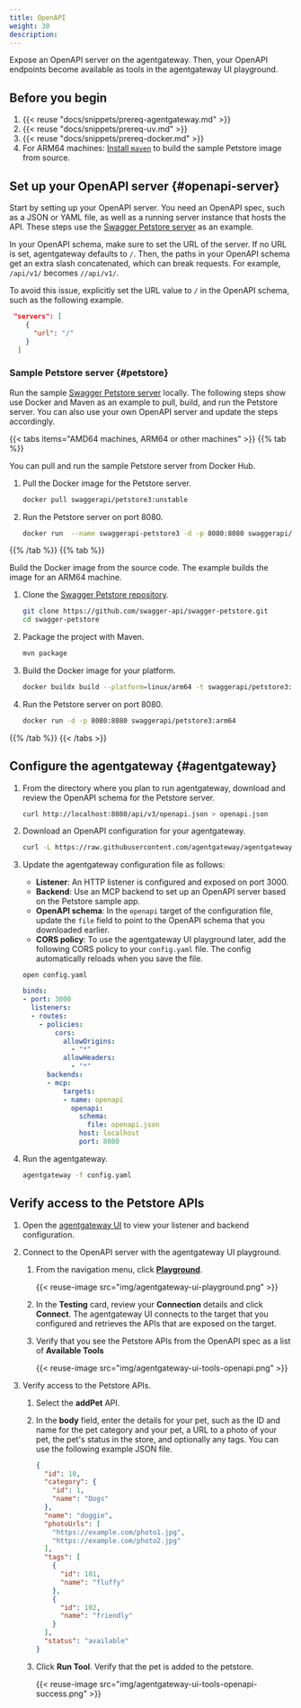 ```yaml
---
title: OpenAPI
weight: 30
description: 
---
```


Expose an OpenAPI server on the agentgateway. Then, your OpenAPI endpoints become available as tools in the agentgateway UI playground.

## Before you begin

1. {{< reuse "docs/snippets/prereq-agentgateway.md" >}}
2. {{< reuse "docs/snippets/prereq-uv.md" >}}
3. {{< reuse "docs/snippets/prereq-docker.md" >}}
4. For ARM64 machines: [Install `maven`](https://maven.apache.org/install.html) to build the sample Petstore image from source.

## Set up your OpenAPI server {#openapi-server}

Start by setting up your OpenAPI server. You need an OpenAPI spec, such as a JSON or YAML file, as well as a running server instance that hosts the API. These steps use the [Swagger Petstore server](#petstore) as an example.

In your OpenAPI schema, make sure to set the URL of the server. If no URL is set, agentgateway defaults to `/`. Then, the paths in your OpenAPI schema get an extra slash concatenated, which can break requests. For example, `/api/v1/` becomes `//api/v1/`.

To avoid this issue, explicitly set the URL value to `/` in the OpenAPI schema, such as the following example.

```json
 "servers": [
    {
      "url": "/"
    }
  ]
```

### Sample Petstore server {#petstore}

Run the sample [Swagger Petstore server](https://github.com/swagger-api/swagger-petstore) locally. The following steps show use Docker and Maven as an example to pull, build, and run the Petstore server. You can also use your own OpenAPI server and update the steps accordingly.

{{< tabs items="AMD64 machines, ARM64 or other machines" >}}
{{% tab %}}

You can pull and run the sample Petstore server from Docker Hub.

1. Pull the Docker image for the Petstore server.

   ```sh
   docker pull swaggerapi/petstore3:unstable
   ```

2. Run the Petstore server on port 8080.

   ```sh
   docker run  --name swaggerapi-petstore3 -d -p 8080:8080 swaggerapi/petstore3:unstable
   ```

{{% /tab %}}
{{% tab %}}

Build the Docker image from the source code. The example builds the image for an ARM64 machine.

1. Clone the [Swagger Petstore repository](https://github.com/swagger-api/swagger-petstore).

   ```sh
   git clone https://github.com/swagger-api/swagger-petstore.git
   cd swagger-petstore
   ```

2. Package the project with Maven.

   ```sh
   mvn package
   ```

3. Build the Docker image for your platform.

   ```sh
   docker buildx build --platform=linux/arm64 -t swaggerapi/petstore3:arm64 .
   ```

4. Run the Petstore server on port 8080.

   ```sh
   docker run -d -p 8080:8080 swaggerapi/petstore3:arm64
   ```

{{% /tab %}}
{{< /tabs >}}

## Configure the agentgateway {#agentgateway}

1. From the directory where you plan to run agentgateway, download and review the OpenAPI schema for the Petstore server.

   ```sh
   curl http://localhost:8080/api/v3/openapi.json > openapi.json
   ```

2. Download an OpenAPI configuration for your agentgateway.
   ```sh
   curl -L https://raw.githubusercontent.com/agentgateway/agentgateway/refs/heads/main/examples/openapi/config.yaml -o config.yaml
   ```

3. Update the agentgateway configuration file as follows:
   
   * **Listener**: An HTTP listener is configured and exposed on port 3000. 
   * **Backend**: Use an MCP backend to set up an OpenAPI server based on the Petstore sample app.   
   * **OpenAPI schema**: In the `openapi` target of the configuration file, update the `file` field to point to the OpenAPI schema that you downloaded earlier.
   * **CORS policy**: To use the agentgateway UI playground later, add the following CORS policy to your `config.yaml` file. The config automatically reloads when you save the file.

   ```
   open config.yaml
   ```

   ```yaml
   binds:
   - port: 3000
     listeners:
     - routes:
       - policies:
           cors:
             allowOrigins:
               - "*"
             allowHeaders:
               - "*"
         backends:
         - mcp:
             targets:
             - name: openapi
               openapi:
                 schema:
                   file: openapi.json
                 host: localhost
                 port: 8080
   ```

1. Run the agentgateway. 
   ```sh
   agentgateway -f config.yaml
   ```

## Verify access to the Petstore APIs

1. Open the [agentgateway UI](http://localhost:15000/ui/) to view your listener and backend configuration.

2. Connect to the OpenAPI server with the agentgateway UI playground. 

   1. From the navigation menu, click [**Playground**](http://localhost:15000/ui/playground/).
      
      {{< reuse-image src="img/agentgateway-ui-playground.png" >}}

   2. In the **Testing** card, review your **Connection** details and click **Connect**. The agentgateway UI connects to the target that you configured and retrieves the APIs that are exposed on the target.
   
   3. Verify that you see the Petstore APIs from the OpenAPI spec as a list of **Available Tools** 
   
      {{< reuse-image src="img/agentgateway-ui-tools-openapi.png" >}}

3. Verify access to the Petstore APIs. 
   1. Select the **addPet** API. 
   2. In the **body** field, enter the details for your pet, such as the ID and name for the pet category and your pet, a URL to a photo of your pet, the pet's status in the store, and optionally any tags. You can use the following example JSON file. 
      ```json
      {
        "id": 10,
        "category": {
          "id": 1,
          "name": "Dogs"
        },
        "name": "doggie",
        "photoUrls": [
          "https://example.com/photo1.jpg",
          "https://example.com/photo2.jpg"
        ],
        "tags": [
          {
            "id": 101,
            "name": "fluffy"
          },
          {
            "id": 102,
            "name": "friendly"
          }
        ],
        "status": "available"
      }
      ```
   3. Click **Run Tool**. Verify that the pet is added to the petstore. 
      
      {{< reuse-image src="img/agentgateway-ui-tools-openapi-success.png" >}}
